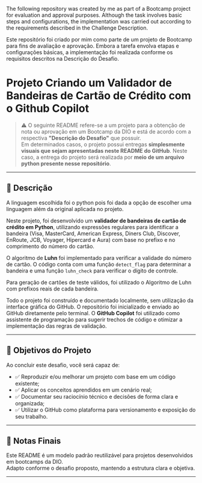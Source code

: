 The following repository was created by me as part of a Bootcamp project for evaluation and approval purposes. Although the task involves basic steps and configurations, the implementation was carried out according to the requirements described in the Challenge Description.

Este repositório foi criado por mim como parte de um projeto de Bootcamp para fins de avaliação e aprovação. Embora a tarefa envolva etapas e configurações básicas, a implementação foi realizada conforme os requisitos descritos na Descrição do Desafio.


# Projeto Criando um Validador de Bandeiras de Cartão de Crédito com o Github Copilot

> ⚠️ O seguinte README refere-se a um projeto para a obtenção de nota ou aprovação em um Bootcamp da DIO e está de acordo com a respectiva **"Descrição do Desafio"** que possuir.  
> Em determinados casos, o projeto possui entregas **simplesmente visuais que sejam apresentadas neste README do GitHub**. Neste caso, a entrega do projeto será realizada por **meio de um arquivo python presente nesse repositório**.

---

## 📝 Descrição
A linguagem escolhida foi o python pois foi dada a opção de escolher uma linguagem além da original aplicada no projeto. 

Neste projeto, foi desenvolvido um **validador de bandeiras de cartão de crédito em Python**, utilizando expressões regulares para identificar a bandeira (Visa, MasterCard, American Express, Diners Club, Discover, EnRoute, JCB, Voyager, Hipercard e Aura) com base no prefixo e no comprimento do número do cartão.

O algoritmo de **Luhn** foi implementado para verificar a validade do número de cartão. O código conta com uma função `detect_flag` para determinar a bandeira e uma função `luhn_check` para verificar o dígito de controle.

Para geração de cartões de teste válidos, foi utilizado o Algoritmo de Luhn com prefixos reais de cada bandeira.

Todo o projeto foi construído e documentado localmente, sem utilização da interface gráfica do GitHub. O repositório foi inicializado e enviado ao GitHub diretamente pelo terminal. O **GitHub Copilot** foi utilizado como assistente de programação para sugerir trechos de código e otimizar a implementação das regras de validação.

---

## 🎯 Objetivos do Projeto

Ao concluir este desafio, você será capaz de:

- ✅ Reproduzir e/ou melhorar um projeto com base em um código existente;
- ✅ Aplicar os conceitos aprendidos em um cenário real;
- ✅ Documentar seu raciocínio técnico e decisões de forma clara e organizada;
- ✅ Utilizar o GitHub como plataforma para versionamento e exposição do seu trabalho.

---

## 🧾 Notas Finais

Este README é um modelo padrão reutilizável para projetos desenvolvidos em bootcamps da DIO.  
Adapto conforme o desafio proposto, mantendo a estrutura clara e objetiva.

---

